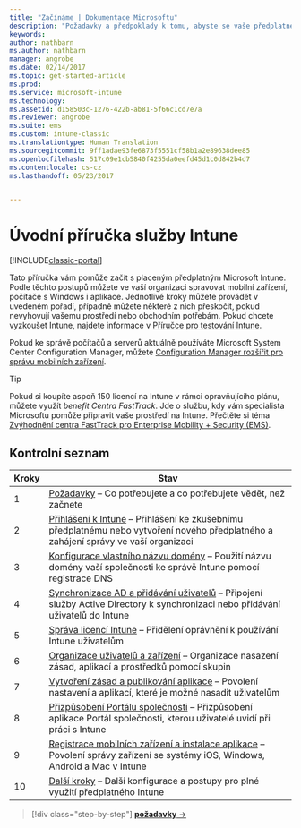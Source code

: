 ```yaml
---
title: "Začínáme | Dokumentace Microsoftu"
description: "Požadavky a předpoklady k tomu, abyste se vaše předplatné Intune dalo začít používat"
keywords: 
author: nathbarn
ms.author: nathbarn
manager: angrobe
ms.date: 02/14/2017
ms.topic: get-started-article
ms.prod: 
ms.service: microsoft-intune
ms.technology: 
ms.assetid: d158503c-1276-422b-ab81-5f66c1cd7e7a
ms.reviewer: angrobe
ms.suite: ems
ms.custom: intune-classic
ms.translationtype: Human Translation
ms.sourcegitcommit: 9ff1adae93fe6873f5551cf58b1a2e89638dee85
ms.openlocfilehash: 517c09e1cb5840f4255da0eefd45d1c0d842b4d7
ms.contentlocale: cs-cz
ms.lasthandoff: 05/23/2017


---
```



# <a name="intune-quick-start-guide"></a>Úvodní příručka služby Intune

[!INCLUDE[classic-portal](../includes/classic-portal.md)]

Tato příručka vám pomůže začít s placeným předplatným Microsoft Intune. Podle těchto postupů můžete ve vaší organizaci spravovat mobilní zařízení, počítače s Windows i aplikace. Jednotlivé kroky můžete provádět v uvedeném pořadí, případně můžete některé z nich přeskočit, pokud nevyhovují vašemu prostředí nebo obchodním potřebám. Pokud chcete vyzkoušet Intune, najdete informace v [Příručce pro testování Intune](/intune-classic/understand-explore/get-started-with-a-30-day-trial-of-microsoft-intune).  

Pokud ke správě počítačů a serverů aktuálně používáte Microsoft System Center Configuration Manager, můžete [Configuration Manager rozšířit pro správu mobilních zařízení](https://docs.microsoft.com/sccm/mdm/understand/choose-between-standalone-intune-and-hybrid-mobile-device-management).

>[!TIP]
>Pokud si koupíte aspoň 150 licencí na Intune v rámci opravňujícího plánu, můžete využít *benefit Centra FastTrack*. Jde o službu, kdy vám specialista Microsoftu pomůže připravit vaše prostředí na Intune. Přečtěte si téma [Zvýhodnění centra FastTrack pro Enterprise Mobility + Security (EMS)](https://docs.microsoft.com/enterprise-mobility-security/Solutions/enterprise-mobility-fasttrack-program).

## <a name="checklist"></a>Kontrolní seznam

| Kroky | Stav  |
| ------------- |-------------|
| 1  | [Požadavky](what-to-know-before-you-start-microsoft-intune.md) – Co potřebujete a co potřebujete vědět, než začnete|
| 2 |  [Přihlášení k Intune](start-with-a-paid-subscription-to-microsoft-intune-step-1.md) – Přihlášení ke zkušebnímu předplatnému nebo vytvoření nového předplatného a zahájení správy ve vaší organizaci   |  
| 3 | [Konfigurace vlastního názvu domény](start-with-a-paid-subscription-to-microsoft-intune-step-2.md) – Použití názvu domény vaší společnosti ke správě Intune pomocí registrace DNS   |
| 4 | [Synchronizace AD a přidávání uživatelů](start-with-a-paid-subscription-to-microsoft-intune-step-3.md) – Připojení služby Active Directory k synchronizaci nebo přidávání uživatelů do Intune  |
| 5 | [Správa licencí Intune](start-with-a-paid-subscription-to-microsoft-intune-step-4.md) – Přidělení oprávnění k používání Intune uživatelům|
| 6 | [Organizace uživatelů a zařízení](start-with-a-paid-subscription-to-microsoft-intune-step-5.md) – Organizace nasazení zásad, aplikací a prostředků pomocí skupin |
| 7 | [Vytvoření zásad a publikování aplikace](start-with-a-paid-subscription-to-microsoft-intune-step-6.md) – Povolení nastavení a aplikací, které je možné nasadit uživatelům |
| 8 | [Přizpůsobení Portálu společnosti](start-with-a-paid-subscription-to-microsoft-intune-step-7.md) – Přizpůsobení aplikace Portál společnosti, kterou uživatelé uvidí při práci s Intune  |
| 9 | [Registrace mobilních zařízení a instalace aplikace](start-with-a-paid-subscription-to-microsoft-intune-step-8.md) – Povolení správy zařízení se systémy iOS, Windows, Android a Mac v Intune |
|10 | [Další kroky](post-configuration-tasks.md) – Další konfigurace a postupy pro plné využití předplatného Intune|


>[!div class="step-by-step"]
[**požadavky** &rarr;](what-to-know-before-you-start-microsoft-intune.md)

